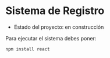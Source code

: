 <h1> Sistema de Registro</h1>

- Estado del proyecto: en construcción

Para ejecutar el sistema debes poner: 

```npm install react ```
